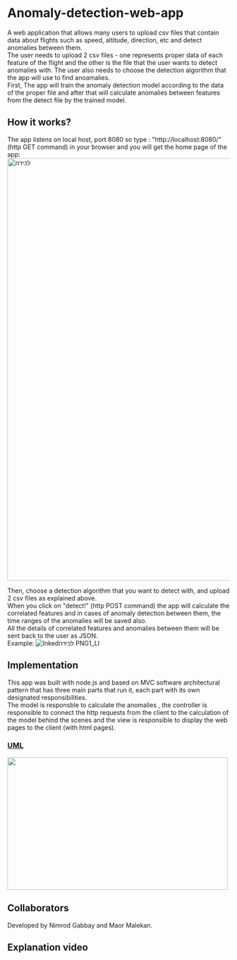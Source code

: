 # Anomaly-detection-web-app
A web application that allows many users to upload csv files that contain data about flights such as speed, altitude, direction, etc and detect anomalies between them.</br>
The user needs to upload 2 csv files - one represents proper data of each feature of the flight and the other is the file that the user wants
to detect anomalies with. The user also needs to choose the detection algorithm that the app will use to find anoamalies.</br>
First, The app will train the anomaly detection model according to the data of the proper file and after that will calculate anomalies between features from the detect file by the trained model.</br>

## How it works?
The app listens on local host, port 8080 so type : "http://localhost:8080/" (http GET command) in your browser and you will get the home page of the app:
<img width="957" alt="‏‏לכידה" src="https://user-images.githubusercontent.com/54501031/118989022-5d7c8880-b98a-11eb-963e-07f9b6f30f4a.PNG"></br>

Then, choose a detection algorithm that you want to detect with, and upload 2 csv files as explained above.</br>
When you click on "detect!" (http POST command) the app will calculate the correlated features and in cases of anomaly detection between them, the time ranges of the anomalies will be saved also.</br>
All the details of correlated features and anomalies between them will be sent back to the user as JSON.</br>
Example:
![Inked‏‏לכידה PNG1_LI](https://user-images.githubusercontent.com/54501031/118995474-d9c59a80-b98f-11eb-95fb-9359096043ef.jpg)</br>

## Implementation
This app was built with node.js and based on MVC software architectural pattern that has three main parts that run it, each part with its own designated responsibilities.</br>
The model is responsble to calculate the anomalies , the controller is responsible to connect the http requests from the client to the calculation of the model behind the scenes and the view is responsible to display the web pages to the client (with html pages). </br>
### [UML](https://github.com/nimrod97/Anomaly-detection-web-app/blob/main/Untitled%20Diagram.jpg)
<img src="https://github.com/nimrod97/Anomaly-detection-web-app/blob/main/Untitled%20Diagram.jpg" width="500" height="300">

## Collaborators
Developed by Nimrod Gabbay and Maor Malekan.</br>

## Explanation video

